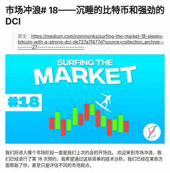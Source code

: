 # 市场冲浪# 18——沉睡的比特币和强劲的 DCI

> 原文：<https://medium.com/coinmonks/surfing-the-market-18-sleepy-bitcoin-with-a-strong-dci-de727a7f477d?source=collection_archive---------27----------------------->

![](img/ca8ede850808a08f50f7c3934555687d.png)

我们将进入哪个市场阶段一直是我们上次约会的开场白。
欢迎来到市场冲浪，我们已经进行了第 18 次预约，我希望通过这些简单的技术分析，我们已经在某些方面帮助了你，甚至只是评估不同的市场观点。